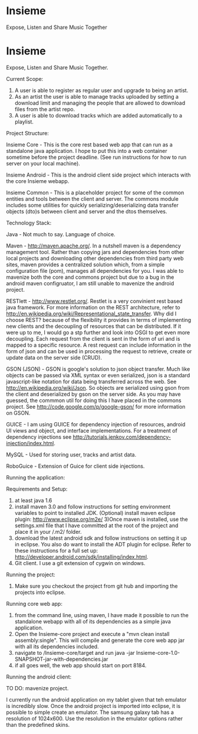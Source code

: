 Insieme
=======

Expose, Listen and Share Music Together 

Insieme
=======

Expose, Listen and Share Music Together.

Current Scope: 

1) A user is able to register as regular user and upgrade to being an artist.
2) As an artist the user is able to manage tracks uploaded by setting a download limit and managing the people that 
are allowed to download files from the artist repo.
3) A user is able to download tracks which are added automatically to a playlist.

Project Structure:

Insieme Core - This is the core rest based web app that can run as a standalone java application. I hope to put this
into a web container sometime before the project deadline. (See run instructions for how to run server on your local machine).

Insieme Android - This is the android client side project which interacts with the core Insieme webapp.

Insieme Common - This is a placeholder project for some of the common entities and tools between the client and server.
The commons module includes some utilities for quickly serializing/deserializing data transfer objects (dto)s 
between client and server and the dtos themselves.

Technology Stack:

Java - Not much to say. Language of choice.

Maven - http://maven.apache.org/. In a nutshell maven is a dependency management tool. Rather than copying jars and 
dependencies from other local projects and downloading other dependencies from third party web sites, maven provides 
a centralized solution which, from a simple configuration file (pom), manages all dependencies for you. I was able to 
mavenize both the core and commons project but due to a bug in the android maven configruator, I am still unable to 
mavenize the android project.

RESTlett - http://www.restlet.org/. Restlet is a very convinient rest based java framework. For more information
on the REST architecture, refer to http://en.wikipedia.org/wiki/Representational_state_transfer. Why did I choose REST? because of the flexibility it provides in terms of implementing
new clients and the decoupling of resources that can be distributed. If it were up to me, I would go a stp further and look
into OSGI to get even more decoupling. Each request from the client is sent in the form of uri and is mapped to a specific 
resource. A rest request can include information in the form of json and can be used in processing the request to retrieve,
create or update data on the server side (CRUD).

GSON (JSON) - GSON is google's solution to json object transfer. Much like objects can be passed via XML syntax or even
serialized, json is a standard javascript-like notation for data being transferred across the web. See http://en.wikipedia.org/wiki/Json.
So objects are serialized using gson from the client and deserialized by gson on the server side. As you may have guessed,
the commmon util for doing this I have placed in the commons project. See http://code.google.com/p/google-gson/ for more
information on GSON.

GUICE - I am using GUICE for dependency injection of resources, android UI views and object, and interface implementations.
For a treatment of dependency injections see http://tutorials.jenkov.com/dependency-injection/index.html.

MySQL - Used for storing user, tracks and artist data.

RoboGuice - Extension of Guice for client side injections.

Running the application:

Requirements and Setup:

1) at least java 1.6
2) install maven 3.0 and follow instructions for setting environment variables to point to installed JDK. 
(Optional) install maven eclipse plugin: http://www.eclipse.org/m2e/
3)Once maven is installed, use the settings.xml file that I have committed at the root of the project and place it in
your /.m2/ folder.
4) download the latest android sdk and follow instructions on setting it up in eclipse. You also do want to install the ADT
plugin for eclipse. Refer to these instructions for a full set up: http://developer.android.com/sdk/installing/index.html.
5) Git client. I use a git extension of cygwin on windows.

Running the project: 

1) Make sure you checkout the project from git hub and importing the projects into eclipse.

Running core web app: 

1) from the command line, using maven, I have made it possible to run the standalone webapp with all of its dependencies
as a simple java application. 
2) Open the Insieme-core project and execute a "mvn clean install assembly:single". This will compile and generate 
the core web app jar with all its dependencies included. 
3) navigate to /Insieme-core/target and run java -jar Insieme-core-1.0-SNAPSHOT-jar-with-dependencies.jar
4) if all goes well, the web app should start on port 8184.

Running the android client: 

TO DO: mavenize project.

I currently run the android application on my tablet given that teh emulator is incredibly slow. Once the android project is 
imported into eclipse, it is possible to simple create an emulator. The samsung galaxy tab has a resolution of 1024x600. Use the
resolution in the emulator options rather than the predefined skins.





